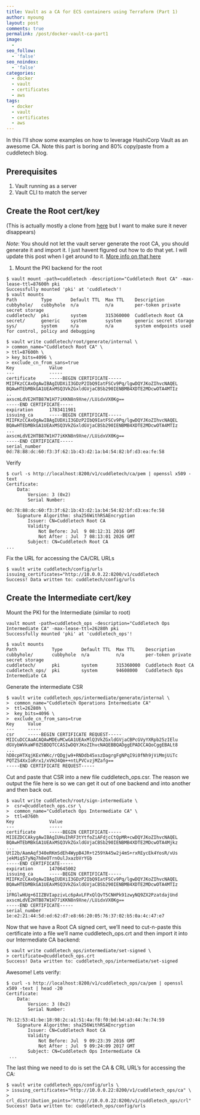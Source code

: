 ```yaml
---
title: Vault as a CA for ECS containers using Terraform (Part 1)
author: myoung
layout: post
comments: true
permalink: /post/docker-vault-ca-part1
image:
  -
seo_follow:
  - 'false'
seo_noindex:
  - 'false'
categories:
  - docker
  - vault
  - certificates
  - aws
tags:
  - docker
  - vault
  - certificates
  - aws
---
```


In this I'll show some examples on how to leverage HashiCorp Vault as an awesome CA. Note this part is boring and 80% copy/paste from a cuddletech blog. <!-- more -->

## Prerequisites

 1. Vault running as a server
 1. Vault CLI to match the server

## Create the Root cert/key

(This is actually mostly a clone from [here](http://cuddletech.com/?p=959) but I want to make sure it never disappears)

*Note*: You should not let the vault server generate the root CA, you should generate it and import it. I just havent figured out how to do that yet. I will update this post when I get around to it. [More info on that here](https://en.wikipedia.org/wiki/Offline_root_certificate_authority)

1. Mount the PKI backend for the root

```
$ vault mount -path=cuddletech -description="Cuddletech Root CA" -max-lease-ttl=87600h pki
Successfully mounted 'pki' at 'cuddletech'!
$ vault mounts
Path         Type       Default TTL  Max TTL    Description
cubbyhole/   cubbyhole  n/a          n/a        per-token private secret storage
cuddletech/  pki        system       315360000  Cuddletech Root CA
secret/      generic    system       system     generic secret storage
sys/         system     n/a          n/a        system endpoints used for control, policy and debugging 
```

```
$ vault write cuddletech/root/generate/internal \
> common_name="Cuddletech Root CA" \
> ttl=87600h \
> key_bits=4096 \
> exclude_cn_from_sans=true
Key             Value
---             -----
certificate     -----BEGIN CERTIFICATE-----
MIIFKzCCAxOgAwIBAgIUDXiI3GDzP2IbQ9IatFSCv9Pq/lgwDQYJKoZIhvcNAQEL
BQAwHTEbMBkGA1UEAxMSQ3VkZGxldGVjaCBSb290IENBMB4XDTE2MDcwOTA4MTIz
..
axscmLdVE2HTB87W1H77iKKN8n9Xne//LUidxVX0Kg==
-----END CERTIFICATE-----
expiration      1783411981
issuing_ca      -----BEGIN CERTIFICATE-----
MIIFKzCCAxOgAwIBAgIUDXiI3GDzP2IbQ9IatFSCv9Pq/lgwDQYJKoZIhvcNAQEL
BQAwHTEbMBkGA1UEAxMSQ3VkZGxldGVjaCBSb290IENBMB4XDTE2MDcwOTA4MTIz
...
axscmLdVE2HTB87W1H77iKKN8n9Xne//LUidxVX0Kg==
-----END CERTIFICATE-----
serial_number   0d:78:88:dc:60:f3:3f:62:1b:43:d2:1a:b4:54:82:bf:d3:ea:fe:58
```

Verify

```
$ curl -s http://localhost:8200/v1/cuddletech/ca/pem | openssl x509 -text
Certificate:
    Data:
        Version: 3 (0x2)
        Serial Number:
            0d:78:88:dc:60:f3:3f:62:1b:43:d2:1a:b4:54:82:bf:d3:ea:fe:58
    Signature Algorithm: sha256WithRSAEncryption
        Issuer: CN=Cuddletech Root CA
        Validity
            Not Before: Jul  9 08:12:31 2016 GMT
            Not After : Jul  7 08:13:01 2026 GMT
        Subject: CN=Cuddletech Root CA
...
```

Fix the URL for accessing the CA/CRL URLs

```
$ vault write cuddletech/config/urls issuing_certificates="http://10.0.0.22:8200/v1/cuddletech
Success! Data written to: cuddletech/config/urls
```

## Create the Intermediate cert/key

Mount the PKI for the Intermediate (similar to root)

```
vault mount -path=cuddletech_ops -description="Cuddletech Ops Intermediate CA" -max-lease-ttl=26280h pki
Successfully mounted 'pki' at 'cuddletech_ops'!

$ vault mounts
Path             Type       Default TTL  Max TTL    Description
cubbyhole/       cubbyhole  n/a          n/a        per-token private secret storage
cuddletech/      pki        system       315360000  Cuddletech Root CA
cuddletech_ops/  pki        system       94608000   Cuddletech Ops Intermediate CA
```

Generate the intermediate CSR

```
$ vault write cuddletech_ops/intermediate/generate/internal \
>  common_name="Cuddletech Operations Intermediate CA"
>  ttl=26280h \
>  key_bits=4096 \
>  exclude_cn_from_sans=true
Key     Value
---     -----
csr     -----BEGIN CERTIFICATE REQUEST-----
MIICuDCCAaACAQAwMDEuMCwGA1UEAxMlQ3VkZGxldGVjaCBPcGVyYXRpb25zIElu
dGVybWVkaWF0ZSBDQTCCASIwDQYJKoZIhvcNAQEBBQADggEPADCCAQoCggEBALt8
...
hD8cpHTXqjKExYWKc/rQDgjw9+RNDdb45xszDagrgFgNPqI9i0fNh9jViMmjUiTc
PQTZS4XxIoRrx1/xVHJ4Qm++ntLPVCvzjMZafg==
-----END CERTIFICATE REQUEST-----
```

Cut and paste that CSR into a new file cuddletech_ops.csr. The reason we output the file here is so we can get it out of one backend and into another and then back out.

```
$ vault write cuddletech/root/sign-intermediate \
>  csr=@cuddletech_ops.csr \
>  common_name="Cuddletech Ops Intermediate CA" \
>  ttl=8760h
Key             Value
---             -----
certificate     -----BEGIN CERTIFICATE-----
MIIEZDCCAkygAwIBAgIUHuIhRF3tYtfoZiAFdjcCtQpMR+cwDQYJKoZIhvcNAQEL
BQAwHTEbMBkGA1UEAxMSQ3VkZGxldGVjaCBSb290IENBMB4XDTE2MDcwOTA4Mjkz
...
UtI2b/AamAqf340eRKmSdEh4WypB4JR+t259YA45w2j4mS+rxREycEk4YosR/vUs
jekMiq57yNq7h8eOTrnOulJxazbVrYGb
-----END CERTIFICATE-----
expiration      1470645002
issuing_ca      -----BEGIN CERTIFICATE-----
MIIFKzCCAxOgAwIBAgIUDXiI3GDzP2IbQ9IatFSCv9Pq/lgwDQYJKoZIhvcNAQEL
BQAwHTEbMBkGA1UEAxMSQ3VkZGxldGVjaCBSb290IENBMB4XDTE2MDcwOTA4MTIz
..
1FRGlwHUg+6IIZBVIapzivLc6pAvLFPxQlQvT5CNHPk91zwyNQ9ZX2PzatdajUnd
axscmLdVE2HTB87W1H77iKKN8n9Xne//LUidxVX0Kg==
-----END CERTIFICATE-----
serial_number   1e:e2:21:44:5d:ed:62:d7:e8:66:20:05:76:37:02:b5:0a:4c:47:e7
```

Now that we have a Root CA signed cert, we’ll need to cut-n-paste this certificate into a file we’ll name cuddletech_ops.crt and then import it into our Intermediate CA backend:

```
$ vault write cuddletech_ops/intermediate/set-signed \
> certificate=@cuddletech_ops.crt
Success! Data written to: cuddletech_ops/intermediate/set-signed
```

Awesome! Lets verify:

```
$ curl -s http://localhost:8200/v1/cuddletech_ops/ca/pem | openssl x509 -text | head -20
Certificate:
    Data:
        Version: 3 (0x2)
        Serial Number:
            76:12:53:41:be:18:98:2c:a1:51:4a:f8:f0:bd:b4:a3:44:7e:74:59
    Signature Algorithm: sha256WithRSAEncryption
        Issuer: CN=Cuddletech Root CA
        Validity
            Not Before: Jul  9 09:23:39 2016 GMT
            Not After : Jul  9 09:24:09 2017 GMT
        Subject: CN=Cuddletech Ops Intermediate CA
 ...
```

The last thing we need to do is set the CA & CRL URL’s for accessing the CA:

```
$ vault write cuddletech_ops/config/urls \
> issuing_certificates="http://10.0.0.22:8200/v1/cuddletech_ops/ca" \
> crl_distribution_points="http://10.0.0.22:8200/v1/cuddletech_ops/crl"
Success! Data written to: cuddletech_ops/config/urls
```
